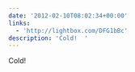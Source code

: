 ```yaml
---
date: '2012-02-10T08:02:34+00:00'
links:
  - 'http://lightbox.com/DFG1bBc'
description: 'Cold!  '
---
```

Cold!  
